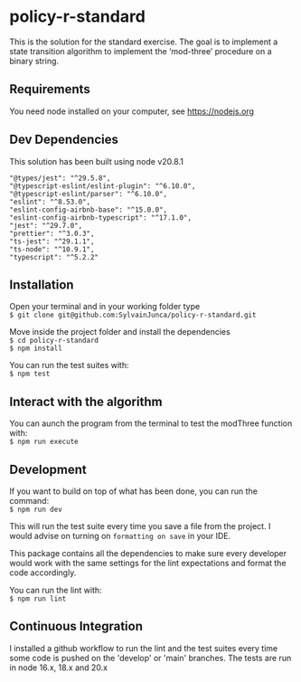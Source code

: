 # policy-r-standard

This is the solution for the standard exercise. The goal is to implement a state transition algorithm to implement the ‘mod-three’ procedure on a binary string.

## Requirements

You need node installed on your computer, see https://nodejs.org

## Dev Dependencies

This solution has been built using node v20.8.1

    "@types/jest": "^29.5.8",
    "@typescript-eslint/eslint-plugin": "^6.10.0",
    "@typescript-eslint/parser": "^6.10.0",
    "eslint": "^8.53.0",
    "eslint-config-airbnb-base": "^15.0.0",
    "eslint-config-airbnb-typescript": "^17.1.0",
    "jest": "^29.7.0",
    "prettier": "^3.0.3",
    "ts-jest": "^29.1.1",
    "ts-node": "^10.9.1",
    "typescript": "^5.2.2"

## Installation

Open your terminal and in your working folder type  
`$ git clone git@github.com:SylvainJunca/policy-r-standard.git`

Move inside the project folder and install the dependencies  
`$ cd policy-r-standard`  
`$ npm install`

You can run the test suites with:  
 `$ npm test`

## Interact with the algorithm

You can aunch the program from the terminal to test the modThree function with:  
 `$ npm run execute`

## Development

If you want to build on top of what has been done, you can run the command:  
`$ npm run dev`

This will run the test suite every time you save a file from the project. I would advise on turning on `formatting on save` in your IDE.

This package contains all the dependencies to make sure every developer would work with the same settings for the lint expectations and format the code accordingly.

You can run the lint with:  
`$ npm run lint`

## Continuous Integration

I installed a github workflow to run the lint and the test suites every time some code is pushed on the 'develop' or 'main' branches. The tests are run in node 16.x, 18.x and 20.x
